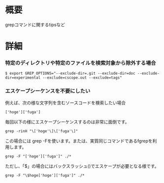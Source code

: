 # 概要
grepコマンドに関するtipsなど

# 詳細
### 特定のディレクトリや特定のファイルを検索対象から除外する場合
```
$ export GREP_OPTIONS="--exclude-dir=.git --exclude-dir=doc --exclude-dir=experimental --exclude=cscope.out --exclude=tags"
```

### エスケープシーケンスを不要にしたい
例えば、次の様な文字列を含むソースコードを検索したい場合
```
['hoge']['fuga']
```

毎回以下の様にエスケープシーケンスするのは非常に面倒です。
```
grep -rinH "\['hoge'\]\['fuga'\]"
```

この場合には grep -Fを使います。または、実質同じコマンドであるfgrepを利用します。
```
grep -F "['hoge']['fuga']" ./*
```

ただし、「$」の場合にはバックスラッシュ(\)でエスケープが必要となる様です。
```
grep -F "\$hoge['hoge']['fuga']" ./*
```

